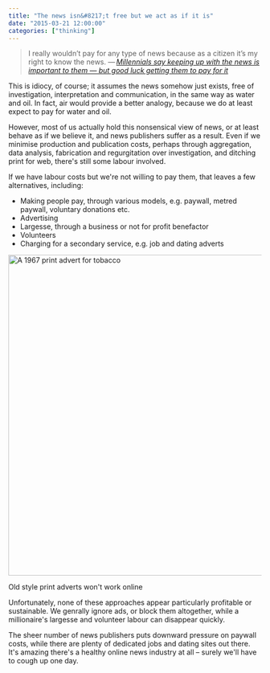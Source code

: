 ```yaml
---
title: "The news isn&#8217;t free but we act as if it is"
date: "2015-03-21 12:00:00"
categories: ["thinking"]
---
```



> I really wouldn’t pay for any type of news because as a citizen it’s my right to know the news. &#8212;&thinsp;<cite>[Millennials say keeping up with the news is important to them — but good luck getting them to pay for it](https://www.niemanlab.org/2015/03/millennials-say-keeping-up-with-the-news-is-important-to-them-but-good-luck-getting-them-to-pay-for-it/)</cite>

This is idiocy, of course; it assumes the news somehow just exists, free of investigation, interpretation and communication, in the same way as water and oil. In fact, air would provide a better analogy, because we do at least expect to pay for water and oil.

However, most of us actually hold this nonsensical view of news, or at least behave as if we believe it, and news publishers suffer as a result. Even if we minimise production and publication costs, perhaps through aggregation, data analysis, fabrication and regurgitation over investigation, and ditching print for web, there's still some labour involved.

If we have labour costs but we're not willing to pay them, that leaves a few alternatives, including:

- Making people pay, through various models, e.g. paywall, metred paywall, voluntary donations etc.
- Advertising
- Largesse, through a business or not for profit benefactor
- Volunteers
- Charging for a secondary service, e.g. job and dating adverts

<img height="639" width="900" src="/images/advert.jpg" alt="A 1967 print advert for tobacco" class="bleed">

<p class="figcaption">Old style print adverts won't work online</p>

Unfortunately, none of these approaches appear particularly profitable or sustainable. We genrally ignore ads, or block them altogether, while a millionaire's largesse and volunteer labour can disappear quickly.

The sheer number of news publishers puts downward pressure on paywall costs, while there are plenty of dedicated jobs and dating sites out there. It's amazing there's a healthy online news industry at all &#8211; surely we'll have to cough up one day.
